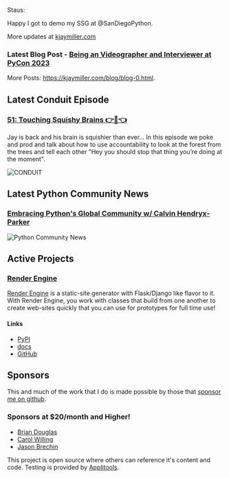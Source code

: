 Staus:
<p>Happy I got to demo my SSG at @SanDiegoPython.</p>

More updates at [kjaymiller.com](https://kjaymiller.com/microblog/microblog-0)

### Latest Blog Post - [Being an Videographer and Interviewer at PyCon 2023](https://kjaymiller.com/blog/being-an-videographer-and-interviewer-at-pycon-2023.html)

More Posts: <https://kjaymiller.com/blog/blog-0.html>.

## Latest Conduit Episode
### [51: Touching Squishy Brains 👉🧠👈](http://relay.fm/conduit/51)
Jay is back and his brain is squishier than ever… In this episode we poke and prod and talk about how to use accountability to look at the forest from the trees and tell each other "Hey you should stop that thing you’re doing at the moment".

![CONDUIT](https://kjaymiller.s3-us-west-2.amazonaws.com/images/conduit_artwork.png)

## Latest Python Community News
### [Embracing Python's Global Community w/ Calvin Hendryx-Parker](https://share.transistor.fm/s/4e02abd4)
![Python Community News](https://kjaymiller.azureedge.net/media/PCN%20Logo%20V0.16.jpg)

## Active Projects

### [Render Engine]
[Render Engine] is a static-site generator with Flask/Django like flavor to it.
With Render Engine, you work with classes that build from one another to create
web-sites quickly that you can use for prototypes for full time use!

#### Links
- [PyPI](https://pypi.org/project/render-engine)
- [docs](https://render-engine.readthedocs.io)
- [GitHub](https://github.com/kjaymiller/render_engine)

## Sponsors
This and much of the work that I do is made possible by those that [sponsor me
on github](https://github.com/sponsors/kjaymiller).

### Sponsors at $20/month and Higher!
- [Brian Douglas](https://github.com/bdougie)
- [Carol Willing](https://github.com/willingc)
- [Jason Brechin](https://github.com/brechin)


This project is open source where others can reference it's content and code. Testing is provided by [Applitools](https://www.applitools.com/).


[Render Engine]: https://render-engine.readthedocs.io